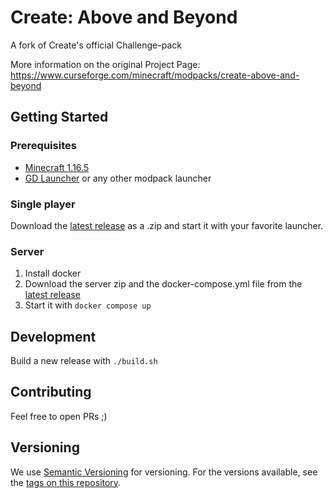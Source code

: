 # Create: Above and Beyond

A fork of Create's official Challenge-pack

More information on the original Project Page: https://www.curseforge.com/minecraft/modpacks/create-above-and-beyond

## Getting Started

### Prerequisites

- [Minecraft 1.16.5](https://www.minecraft.net/)
- [GD Launcher](https://gdlauncher.com/) or any other modpack launcher

### Single player

Download the [latest release](https://github.com/kiskoza/Above-and-Beyond/releases) as a .zip and start it with your favorite launcher.

### Server

1. Install docker
2. Download the server zip and the docker-compose.yml file from the [latest release](https://github.com/kiskoza/Above-and-Beyond/releases)
3. Start it with `docker compose up`

## Development

Build a new release with `./build.sh`

## Contributing

Feel free to open PRs ;)

## Versioning

We use [Semantic Versioning](http://semver.org/) for versioning. For the versions available, see the [tags on this repository](https://github.com/kiskoza/Above-and-Beyond/tags).
